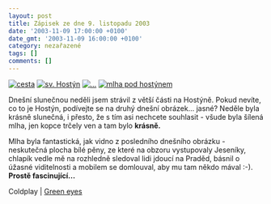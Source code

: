 ```yaml
---
layout: post
title: Zápisek ze dne 9. listopadu 2003
date: '2003-11-09 17:00:00 +0100'
date_gmt: '2003-11-09 16:00:00 +0100'
category: nezařazené
tags: []
comments: []
---
```

<div >  <a href="%base_url%/assets/old-images/cesta.jpg"><img alt="cesta" src="%base_url%/assets/old-images/cesta.jpg"></a>  <a href="%base_url%/assets/old-images/hostyn.jpg"><img alt="sv. Hostýn" src="%base_url%/assets/old-images/hostyn.jpg"></a>  <a href="%base_url%/assets/old-images/slunca.jpg"><img alt="..." src="%base_url%/assets/old-images/slunca.jpg"></a>  <a href="%base_url%/assets/old-images/mraky3.jpg"><img alt="mlha pod hostýnem" src="%base_url%/assets/old-images/mraky3.jpg"></a>  </div>
<p>Dnešní slunečnou neděli jsem strávil z větší části na Hostýně. Pokud nevíte, co to je Hostýn,  podívejte se na druhý dnešní obrázek... jasné? Neděle byla krásně slunečná, i přesto, že s tím  asi nechcete souhlasit - všude byla šílená mlha, jen kopce trčely ven a tam bylo <strong>krásně.</strong></p>
<p>Mlha byla fantastická, jak vidno z posledního dnešního obrázku - neskutečná plocha bílé pěny,  ze které na obzoru vystupovaly Jeseníky, chlapík vedle mě na rozhledně sledoval lidi jdoucí na  Praděd, básnil o úžasné viditelnosti a mobilem se domlouval, aby mu tam někdo mával :-). <strong>Prostě  fascinující...</strong></p>
<p>Coldplay | <a href="art.php?a=green_eyes.htm">Green eyes</a></p>
